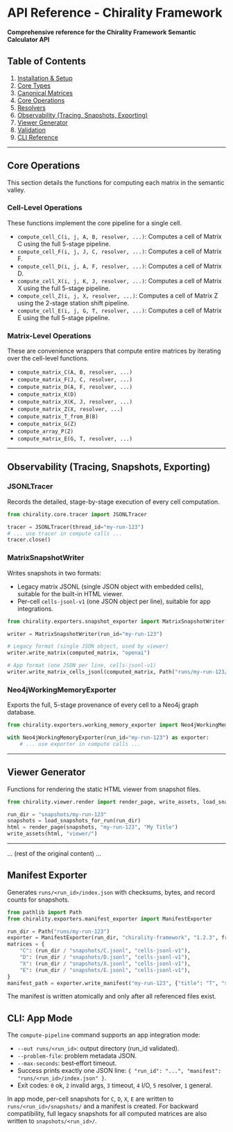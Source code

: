 # API Reference - Chirality Framework

**Comprehensive reference for the Chirality Framework Semantic Calculator API**

## Table of Contents

1. [Installation & Setup](#installation--setup)
2. [Core Types](#core-types)
3. [Canonical Matrices](#canonical-matrices)
4. [Core Operations](#core-operations)
5. [Resolvers](#resolvers)
6. [Observability (Tracing, Snapshots, Exporting)](#observability)
7. [Viewer Generator](#viewer-generator)
8. [Validation](#validation)
9. [CLI Reference](#cli-reference)

---

## Core Operations

This section details the functions for computing each matrix in the semantic valley.

### Cell-Level Operations
These functions implement the core pipeline for a single cell.

- `compute_cell_C(i, j, A, B, resolver, ...)`: Computes a cell of Matrix C using the full 5-stage pipeline.
- `compute_cell_F(i, j, J, C, resolver, ...)`: Computes a cell of Matrix F.
- `compute_cell_D(i, j, A, F, resolver, ...)`: Computes a cell of Matrix D.
- `compute_cell_X(i, j, K, J, resolver, ...)`: Computes a cell of Matrix X using the full 5-stage pipeline.
- `compute_cell_Z(i, j, X, resolver, ...)`: Computes a cell of Matrix Z using the 2-stage station shift pipeline.
- `compute_cell_E(i, j, G, T, resolver, ...)`: Computes a cell of Matrix E using the full 5-stage pipeline.

### Matrix-Level Operations
These are convenience wrappers that compute entire matrices by iterating over the cell-level functions.

- `compute_matrix_C(A, B, resolver, ...)`
- `compute_matrix_F(J, C, resolver, ...)`
- `compute_matrix_D(A, F, resolver, ...)`
- `compute_matrix_K(D)`
- `compute_matrix_X(K, J, resolver, ...)`
- `compute_matrix_Z(X, resolver, ...)`
- `compute_matrix_T_from_B(B)`
- `compute_matrix_G(Z)`
- `compute_array_P(Z)`
- `compute_matrix_E(G, T, resolver, ...)`

---

## Observability (Tracing, Snapshots, Exporting)

### JSONLTracer
Records the detailed, stage-by-stage execution of every cell computation.

```python
from chirality.core.tracer import JSONLTracer

tracer = JSONLTracer(thread_id="my-run-123")
# ... use tracer in compute calls ...
tracer.close()
```

### MatrixSnapshotWriter
Writes snapshots in two formats:

- Legacy matrix JSONL (single JSON object with embedded cells), suitable for the built-in HTML viewer.
- Per-cell `cells-jsonl-v1` (one JSON object per line), suitable for app integrations.

```python
from chirality.exporters.snapshot_exporter import MatrixSnapshotWriter

writer = MatrixSnapshotWriter(run_id="my-run-123")

# Legacy format (single JSON object, used by viewer)
writer.write_matrix(computed_matrix, "openai")

# App format (one JSON per line, cells-jsonl-v1)
writer.write_matrix_cells_jsonl(computed_matrix, Path("runs/my-run-123/snapshots"), f"{computed_matrix.name}.jsonl")
```

### Neo4jWorkingMemoryExporter
Exports the full, 5-stage provenance of every cell to a Neo4j graph database.

```python
from chirality.exporters.working_memory_exporter import Neo4jWorkingMemoryExporter

with Neo4jWorkingMemoryExporter(run_id="my-run-123") as exporter:
    # ... use exporter in compute calls ...
```

---

## Viewer Generator

Functions for rendering the static HTML viewer from snapshot files.

```python
from chirality.viewer.render import render_page, write_assets, load_snapshots_for_run

run_dir = "snapshots/my-run-123"
snapshots = load_snapshots_for_run(run_dir)
html = render_page(snapshots, "my-run-123", "My Title")
write_assets(html, "viewer/")
```

---
... (rest of the original content) ...

## Manifest Exporter

Generates `runs/<run_id>/index.json` with checksums, bytes, and record counts for snapshots.

```python
from pathlib import Path
from chirality.exporters.manifest_exporter import ManifestExporter

run_dir = Path("runs/my-run-123")
exporter = ManifestExporter(run_dir, "chirality-framework", "1.2.3", framework_schema_version="1.0.0")
matrices = {
    "C": (run_dir / "snapshots/C.jsonl", "cells-jsonl-v1"),
    "D": (run_dir / "snapshots/D.jsonl", "cells-jsonl-v1"),
    "X": (run_dir / "snapshots/X.jsonl", "cells-jsonl-v1"),
    "E": (run_dir / "snapshots/E.jsonl", "cells-jsonl-v1"),
}
manifest_path = exporter.write_manifest("my-run-123", {"title": "T", "statement": "S"}, {"total_ms": 12345}, matrices)
```

The manifest is written atomically and only after all referenced files exist.

## CLI: App Mode

The `compute-pipeline` command supports an app integration mode:

- `--out runs/<run_id>`: output directory (run_id validated).
- `--problem-file`: problem metadata JSON.
- `--max-seconds`: best‑effort timeout.
- Success prints exactly one JSON line: `{ "run_id": "...", "manifest": "runs/<run_id>/index.json" }`.
- Exit codes: `0` ok, `2` invalid args, `3` timeout, `4` I/O, `5` resolver, `1` general.

In app mode, per-cell snapshots for `C`, `D`, `X`, `E` are written to `runs/<run_id>/snapshots/` and a manifest is created. For backward compatibility, full legacy snapshots for all computed matrices are also written to `snapshots/<run_id>/`.
